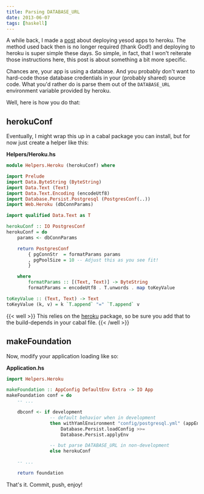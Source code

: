 ```yaml
---
title: Parsing DATABASE_URL
date: 2013-06-07
tags: [haskell]
---
```


A while back, I made a [post][] about deploying yesod apps to heroku. 
The method used back then is no longer required (thank God!) and 
deploying to heroku is super simple these days. So simple, in fact, that 
I won't reiterate those instructions here, this post is about something 
a bit more specific.

[post]: /posts/deploying_yesod_apps_on_heroku

Chances are, your app is using a database. And you probably don't want 
to hard-code those database credentials in your (probably shared) source 
code. What you'd rather do is parse them out of the `DATABASE_URL` 
environment variable provided by heroku.

Well, here is how you do that:

## herokuConf

Eventually, I might wrap this up in a cabal package you can install, but 
for now just create a helper like this:

**Helpers/Heroku.hs**

```haskell 
module Helpers.Heroku (herokuConf) where

import Prelude
import Data.ByteString (ByteString)
import Data.Text (Text)
import Data.Text.Encoding (encodeUtf8)
import Database.Persist.Postgresql (PostgresConf(..))
import Web.Heroku (dbConnParams)

import qualified Data.Text as T

herokuConf :: IO PostgresConf
herokuConf = do
    params <- dbConnParams

    return PostgresConf
        { pgConnStr  = formatParams params
        , pgPoolSize = 10 -- Adjust this as you see fit!
        }

    where
        formatParams :: [(Text, Text)] -> ByteString
        formatParams = encodeUtf8 . T.unwords . map toKeyValue

toKeyValue :: (Text, Text) -> Text
toKeyValue (k, v) = k `T.append` "=" `T.append` v
```

{{< well >}}
This relies on the [heroku][] package, so be sure you add that to the 
build-depends in your cabal file.
{{< /well >}}

[heroku]: http://hackage.haskell.org/package/heroku-0.1

## makeFoundation

Now, modify your application loading like so:

**Application.hs**

```haskell 
import Helpers.Heroku

makeFoundation :: AppConfig DefaultEnv Extra -> IO App
makeFoundation conf = do
    -- ...

    dbconf <- if development
                -- default behavior when in development
                then withYamlEnvironment "config/postgresql.yml" (appEnv conf)
                    Database.Persist.loadConfig >>=
                    Database.Persist.applyEnv

                -- but parse DATABASE_URL in non-development
                else herokuConf

    -- ...

    return foundation
```

That's it. Commit, push, enjoy!
